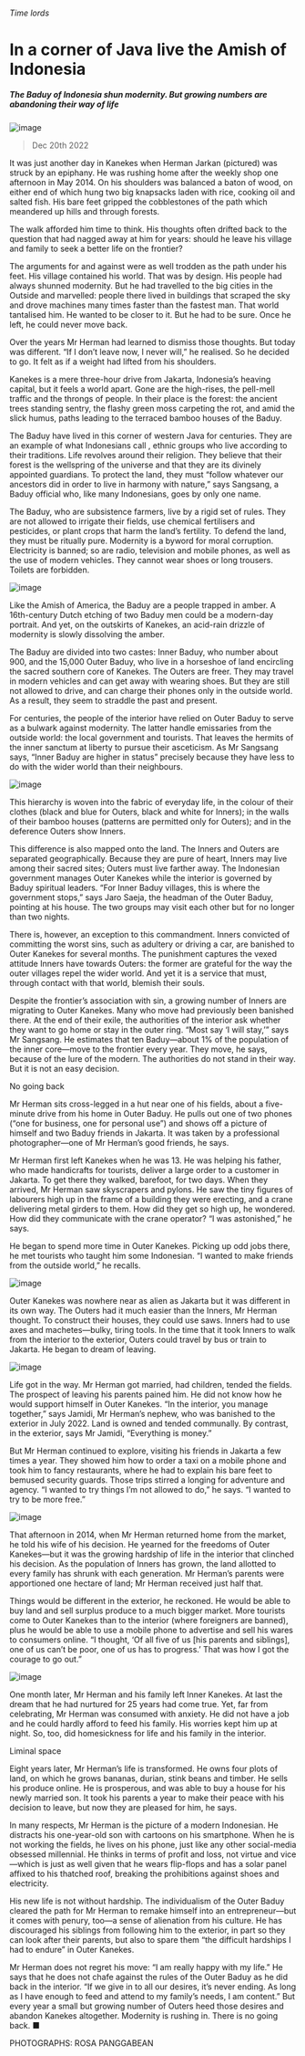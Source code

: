 ###### Time lords
# In a corner of Java live the Amish of Indonesia 
##### The Baduy of Indonesia shun modernity. But growing numbers are abandoning their way of life 
![image](images/20221224_XMP543.jpg) 
> Dec 20th 2022 
It was just another day in Kanekes when Herman Jarkan (pictured) was struck by an epiphany. He was rushing home after the weekly shop one afternoon in May 2014. On his shoulders was balanced a baton of wood, on either end of which hung two big knapsacks laden with rice, cooking oil and salted fish. His bare feet gripped the cobblestones of the path which meandered up hills and through forests.
The walk afforded him time to think. His thoughts often drifted back to the question that had nagged away at him for years: should he leave his village and family to seek a better life on the frontier?
The arguments for and against were as well trodden as the path under his feet. His village contained his world. That was by design. His people had always shunned modernity. But he had travelled to the big cities in the Outside and marvelled: people there lived in buildings that scraped the sky and drove machines many times faster than the fastest man. That world tantalised him. He wanted to be closer to it. But he had to be sure. Once he left, he could never move back.
Over the years Mr Herman had learned to dismiss those thoughts. But today was different. “If I don’t leave now, I never will,” he realised. So he decided to go. It felt as if a weight had lifted from his shoulders.
Kanekes is a mere three-hour drive from Jakarta, Indonesia’s heaving capital, but it feels a world apart. Gone are the high-rises, the pell-mell traffic and the throngs of people. In their place is the forest: the ancient trees standing sentry, the flashy green moss carpeting the rot, and amid the slick humus, paths leading to the terraced bamboo houses of the Baduy.
The Baduy have lived in this corner of western Java for centuries. They are an example of what Indonesians call , ethnic groups who live according to their traditions. Life revolves around their religion. They believe that their forest is the wellspring of the universe and that they are its divinely appointed guardians. To protect the land, they must “follow whatever our ancestors did in order to live in harmony with nature,” says Sangsang, a Baduy official who, like many Indonesians, goes by only one name.

The Baduy, who are subsistence farmers, live by a rigid set of rules. They are not allowed to irrigate their fields, use chemical fertilisers and pesticides, or plant crops that harm the land’s fertility. To defend the land, they must be ritually pure. Modernity is a byword for moral corruption. Electricity is banned; so are radio, television and mobile phones, as well as the use of modern vehicles. They cannot wear shoes or long trousers. Toilets are forbidden.
![image](images/20221224_XMP542.jpg) 

Like the Amish of America, the Baduy are a people trapped in amber. A 16th-century Dutch etching of two Baduy men could be a modern-day portrait. And yet, on the outskirts of Kanekes, an acid-rain drizzle of modernity is slowly dissolving the amber. 
The Baduy are divided into two castes: Inner Baduy, who number about 900, and the 15,000 Outer Baduy, who live in a horseshoe of land encircling the sacred southern core of Kanekes. The Outers are freer. They may travel in modern vehicles and can get away with wearing shoes. But they are still not allowed to drive, and can charge their phones only in the outside world. As a result, they seem to straddle the past and present.
For centuries, the people of the interior have relied on Outer Baduy to serve as a bulwark against modernity. The latter handle emissaries from the outside world: the local government and tourists. That leaves the hermits of the inner sanctum at liberty to pursue their asceticism. As Mr Sangsang says, “Inner Baduy are higher in status” precisely because they have less to do with the wider world than their neighbours.
![image](images/20221224_XMP541.jpg) 

This hierarchy is woven into the fabric of everyday life, in the colour of their clothes (black and blue for Outers, black and white for Inners); in the walls of their bamboo houses (patterns are permitted only for Outers); and in the deference Outers show Inners.
This difference is also mapped onto the land. The Inners and Outers are separated geographically. Because they are pure of heart, Inners may live among their sacred sites; Outers must live farther away. The Indonesian government manages Outer Kanekes while the interior is governed by Baduy spiritual leaders. “For Inner Baduy villages, this is where the government stops,” says Jaro Saeja, the headman of the Outer Baduy, pointing at his house. The two groups may visit each other but for no longer than two nights. 
There is, however, an exception to this commandment. Inners convicted of committing the worst sins, such as adultery or driving a car, are banished to Outer Kanekes for several months. The punishment captures the vexed attitude Inners have towards Outers: the former are grateful for the way the outer villages repel the wider world. And yet it is a service that must, through contact with that world, blemish their souls.
Despite the frontier’s association with sin, a growing number of Inners are migrating to Outer Kanekes. Many who move had previously been banished there. At the end of their exile, the authorities of the interior ask whether they want to go home or stay in the outer ring. “Most say ‘I will stay,’” says Mr Sangsang. He estimates that ten Baduy—about 1% of the population of the inner core—move to the frontier every year. They move, he says, because of the lure of the modern. The authorities do not stand in their way. But it is not an easy decision.
No going back
Mr Herman sits cross-legged in a hut near one of his fields, about a five-minute drive from his home in Outer Baduy. He pulls out one of two phones (“one for business, one for personal use”) and shows off a picture of himself and two Baduy friends in Jakarta. It was taken by a professional photographer—one of Mr Herman’s good friends, he says.
Mr Herman first left Kanekes when he was 13. He was helping his father, who made handicrafts for tourists, deliver a large order to a customer in Jakarta. To get there they walked, barefoot, for two days. When they arrived, Mr Herman saw skyscrapers and pylons. He saw the tiny figures of labourers high up in the frame of a building they were erecting, and a crane delivering metal girders to them. How did they get so high up, he wondered. How did they communicate with the crane operator? “I was astonished,” he says.
He began to spend more time in Outer Kanekes. Picking up odd jobs there, he met tourists who taught him some Indonesian. “I wanted to make friends from the outside world,” he recalls.
![image](images/20221224_XMP539.jpg) 

Outer Kanekes was nowhere near as alien as Jakarta but it was different in its own way. The Outers had it much easier than the Inners, Mr Herman thought. To construct their houses, they could use saws. Inners had to use axes and machetes—bulky, tiring tools. In the time that it took Inners to walk from the interior to the exterior, Outers could travel by bus or train to Jakarta. He began to dream of leaving.
![image](images/20221224_XMP540.jpg) 

Life got in the way. Mr Herman got married, had children, tended the fields. The prospect of leaving his parents pained him. He did not know how he would support himself in Outer Kanekes. “In the interior, you manage together,” says Jamidi, Mr Herman’s nephew, who was banished to the exterior in July 2022. Land is owned and tended communally. By contrast, in the exterior, says Mr Jamidi, “Everything is money.” 
But Mr Herman continued to explore, visiting his friends in Jakarta a few times a year. They showed him how to order a taxi on a mobile phone and took him to fancy restaurants, where he had to explain his bare feet to bemused security guards. Those trips stirred a longing for adventure and agency. “I wanted to try things I’m not allowed to do,” he says. “I wanted to try to be more free.”
![image](images/20221224_XMP538.jpg) 

That afternoon in 2014, when Mr Herman returned home from the market, he told his wife of his decision. He yearned for the freedoms of Outer Kanekes—but it was the growing hardship of life in the interior that clinched his decision. As the population of Inners has grown, the land allotted to every family has shrunk with each generation. Mr Herman’s parents were apportioned one hectare of land; Mr Herman received just half that. 
Things would be different in the exterior, he reckoned. He would be able to buy land and sell surplus produce to a much bigger market. More tourists come to Outer Kanekes than to the interior (where foreigners are banned), plus he would be able to use a mobile phone to advertise and sell his wares to consumers online. “I thought, ‘Of all five of us [his parents and siblings], one of us can’t be poor, one of us has to progress.’ That was how I got the courage to go out.”
![image](images/20221217_XMP537.jpg) 

One month later, Mr Herman and his family left Inner Kanekes. At last the dream that he had nurtured for 25 years had come true. Yet, far from celebrating, Mr Herman was consumed with anxiety. He did not have a job and he could hardly afford to feed his family. His worries kept him up at night. So, too, did homesickness for life and his family in the interior.
Liminal space
Eight years later, Mr Herman’s life is transformed. He owns four plots of land, on which he grows bananas, durian, stink beans and timber. He sells his produce online. He is prosperous, and was able to buy a house for his newly married son. It took his parents a year to make their peace with his decision to leave, but now they are pleased for him, he says.
In many respects, Mr Herman is the picture of a modern Indonesian. He distracts his one-year-old son with cartoons on his smartphone. When he is not working the fields, he lives on his phone, just like any other social-media obsessed millennial. He thinks in terms of profit and loss, not virtue and vice—which is just as well given that he wears flip-flops and has a solar panel affixed to his thatched roof, breaking the prohibitions against shoes and electricity.
His new life is not without hardship. The individualism of the Outer Baduy cleared the path for Mr Herman to remake himself into an entrepreneur—but it comes with penury, too—a sense of alienation from his culture. He has discouraged his siblings from following him to the exterior, in part so they can look after their parents, but also to spare them “the difficult hardships I had to endure” in Outer Kanekes. 
Mr Herman does not regret his move: “I am really happy with my life.” He says that he does not chafe against the rules of the Outer Baduy as he did back in the interior. “If we give in to all our desires, it’s never ending. As long as I have enough to feed and attend to my family’s needs, I am content.” But every year a small but growing number of Outers heed those desires and abandon Kanekes altogether. Modernity is rushing in. There is no going back. ■
PHOTOGRAPHS: ROSA PANGGABEAN

